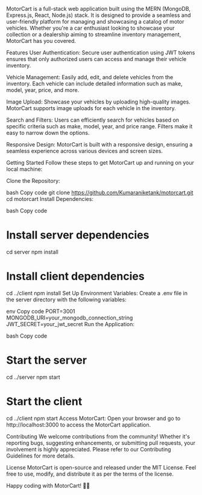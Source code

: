 MotorCart is a full-stack web application built using the MERN (MongoDB, Express.js, React, Node.js) stack. It is designed to provide a seamless and user-friendly platform for managing and showcasing a catalog of motor vehicles. Whether you're a car enthusiast looking to showcase your collection or a dealership aiming to streamline inventory management, MotorCart has you covered.

Features
User Authentication: Secure user authentication using JWT tokens ensures that only authorized users can access and manage their vehicle inventory.

Vehicle Management: Easily add, edit, and delete vehicles from the inventory. Each vehicle can include detailed information such as make, model, year, price, and more.

Image Upload: Showcase your vehicles by uploading high-quality images. MotorCart supports image uploads for each vehicle in the inventory.

Search and Filters: Users can efficiently search for vehicles based on specific criteria such as make, model, year, and price range. Filters make it easy to narrow down the options.

Responsive Design: MotorCart is built with a responsive design, ensuring a seamless experience across various devices and screen sizes.

Getting Started
Follow these steps to get MotorCart up and running on your local machine:

Clone the Repository:

bash
Copy code
git clone https://github.com/Kumaraniketank/motorcart.git
cd motorcart
Install Dependencies:

bash
Copy code
# Install server dependencies
cd server
npm install

# Install client dependencies
cd ../client
npm install
Set Up Environment Variables:
Create a .env file in the server directory with the following variables:

env
Copy code
PORT=3001
MONGODB_URI=your_mongodb_connection_string
JWT_SECRET=your_jwt_secret
Run the Application:

bash
Copy code
# Start the server
cd ../server
npm start

# Start the client
cd ../client
npm start
Access MotorCart:
Open your browser and go to http://localhost:3000 to access the MotorCart application.

Contributing
We welcome contributions from the community! Whether it's reporting bugs, suggesting enhancements, or submitting pull requests, your involvement is highly appreciated. Please refer to our Contributing Guidelines for more details.

License
MotorCart is open-source and released under the MIT License. Feel free to use, modify, and distribute it as per the terms of the license.

Happy coding with MotorCart! 🚗🛒
